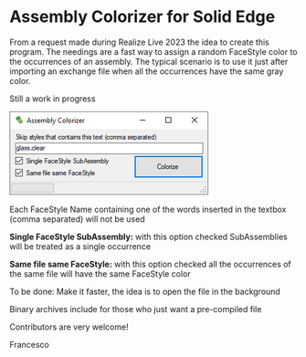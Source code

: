 # Assembly Colorizer for Solid Edge

From a request made during Realize Live 2023 the idea to create this program.
The needings are a fast way to assign a random FaceStyle color to the occurrences of an assembly.
The typical scenario is to use it just after importing an exchange file when all the occurrences have the same gray color.

Still a work in progress

<img src="Main Form.png">

Each FaceStyle Name containing one of the words inserted in the textbox (comma separated) will not be used

**Single FaceStyle SubAssembly:** with this option checked SubAssemblies will be treated as a single occurrence

**Same file same FaceStyle:** with this option checked all the occurrences of the same file will have the same FaceStyle color

To be done: Make it faster, the idea is to open the file in the background

Binary archives include for those who just want a pre-compiled file

Contributors are very welcome!

Francesco
